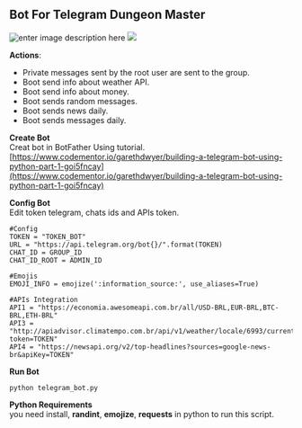## Bot For Telegram **Dungeon Master**  

![enter image description here](https://is5-ssl.mzstatic.com/image/thumb/Purple113/v4/c6/95/df/c695df80-0ff7-ca89-ac7b-93ccbb1c2e9e/AppIcon-0-85-220-4-2x.png/256x256bb.png)
![
](https://camo.githubusercontent.com/56f040121ad5740119e34f278f43bbfcf7abaab9/687474703a2f2f69636f6e73686f772e6d652f6d656469612f696d616765732f53797374656d2f706c65782d69636f6e732f706e672f4f746865722f3235362f707974686f6e2e706e67)  
  
    
**Actions**:
- Private messages sent by the root user are sent to the group.
- Boot send info about weather API.
- Boot send info about money.
- Boot sends random messages.
- Boot sends news daily.
- Boot sends messages daily.

**Create Bot**  
Creat bot in BotFather Using tutorial.  
[https://www.codementor.io/garethdwyer/building-a-telegram-bot-using-python-part-1-goi5fncay](https://www.codementor.io/garethdwyer/building-a-telegram-bot-using-python-part-1-goi5fncay)

**Config Bot**  
Edit token telegram, chats ids and APIs token.  

    #Config
    TOKEN = "TOKEN_BOT"
    URL = "https://api.telegram.org/bot{}/".format(TOKEN)
    CHAT_ID = GROUP_ID
    CHAT_ID_ROOT = ADMIN_ID
    
    #Emojis
    EMOJI_INFO = emojize(':information_source:', use_aliases=True)
    
    #APIs Integration
    API1 = "https://economia.awesomeapi.com.br/all/USD-BRL,EUR-BRL,BTC-BRL,ETH-BRL"
    API3 = "http://apiadvisor.climatempo.com.br/api/v1/weather/locale/6993/current?token=TOKEN"
    API4 = "https://newsapi.org/v2/top-headlines?sources=google-news-br&apiKey=TOKEN"

**Run Bot**  

    python telegram_bot.py

**Python Requirements**  
you need install, **randint**, **emojize**, **requests** in python to run this script.
